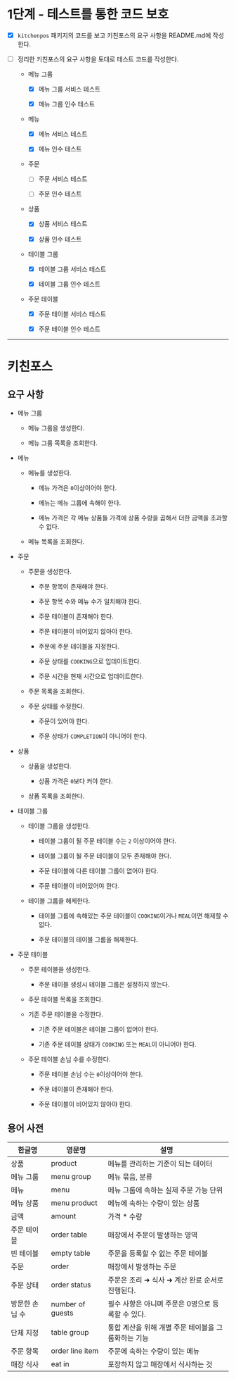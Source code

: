 # 1단계 - 테스트를 통한 코드 보호

- [x] `kitchenpos` 패키지의 코드를 보고 키친포스의 요구 사항을 README.md에 작성한다.

- [ ] 정리한 키친포스의 요구 사항을 토대로 테스트 코드를 작성한다.

    * 메뉴 그룹

        - [x] 메뉴 그룹 서비스 테스트

        - [x] 메뉴 그룹 인수 테스트

    * 메뉴

        - [x] 메뉴 서비스 테스트

        - [x] 메뉴 인수 테스트

    * 주문

        - [ ] 주문 서비스 테스트

        - [ ] 주문 인수 테스트

    * 상품

        - [x] 상품 서비스 테스트

        - [x] 상품 인수 테스트

    * 테이블 그룹

        - [x] 테이블 그룹 서비스 테스트

        - [x] 테이블 그룹 인수 테스트

    * 주문 테이블

        - [x] 주문 테이블 서비스 테스트

        - [x] 주문 테이블 인수 테스트

---

# 키친포스

## 요구 사항

* 메뉴 그룹

    * 메뉴 그룹을 생성한다.

    * 메뉴 그룹 목록을 조회한다.

* 메뉴

    * 메뉴를 생성한다.

        * 메뉴 가격은 `0`이상이어야 한다.

        * 메뉴는 메뉴 그룹에 속해야 한다.

        * 메뉴 가격은 각 메뉴 상품들 가격에 상품 수량을 곱해서 더한 금액을 초과할 수 없다. 

    * 메뉴 목록을 조회한다.

* 주문

    * 주문을 생성한다.

        * 주문 항목이 존재해야 한다.

        * 주문 항목 수와 메뉴 수가 일치해야 한다.

        * 주문 테이블이 존재해야 한다.

        * 주문 테이블이 비어있지 않아야 한다.

        * 주문에 주문 테이블을 지정한다.

        * 주문 상태를 `COOKING`으로 입데이트한다.

        * 주문 시간을 현재 시간으로 업데이트한다.        
 
    * 주문 목록을 조회한다.

    * 주문 상태를 수정한다.

        * 주문이 있어야 한다.

        * 주문 상태가 `COMPLETION`이 아니어야 한다.

* 상품

    * 상품을 생성한다.

        * 상품 가격은 `0`보다 커야 한다.
 
    * 상품 목록을 조회한다.

* 테이블 그룹

    * 테이블 그룹을 생성한다.

        * 테이블 그룹이 될 주문 테이블 수는 `2` 이상이어야 한다.

        * 테이블 그룹이 될 주문 테이블이 모두 존재해야 한다.

        * 주문 테이블에 다른 테이블 그룹이 없어야 한다.

        * 주문 테이블이 비어있어야 한다.

    * 테이블 그룹을 해제한다.

        * 테이블 그룹에 속해있는 주문 테이블이 `COOKING`이거나 `MEAL`이면 해제할 수 없다.

        * 주문 테이블의 테이블 그룹을 해제한다.

* 주문 테이블
 
    * 주문 테이블을 생성한다.

        * 주문 테이블 생성시 테이블 그룹은 설정하지 않는다. 
 
    * 주문 테이블 목록을 조회한다.
 
    * 기존 주문 테이블을 수정한다.

        * 기존 주문 테이블은 테이블 그룹이 없어야 한다.

        * 기존 주문 테이블 상태가 `COOKING` 또는 `MEAL`이 아니어야 한다.
 
    * 주문 테이블 손님 수를 수정한다.

        * 주문 테이블 손님 수는 `0`이상이어야 한다.

        * 주문 테이블이 존재해야 한다.

        * 주문 테이블이 비어있지 않아야 한다.

## 용어 사전

| 한글명 | 영문명 | 설명 |
| --- | --- | --- |
| 상품 | product | 메뉴를 관리하는 기준이 되는 데이터 |
| 메뉴 그룹 | menu group | 메뉴 묶음, 분류 |
| 메뉴 | menu | 메뉴 그룹에 속하는 실제 주문 가능 단위 |
| 메뉴 상품 | menu product | 메뉴에 속하는 수량이 있는 상품 |
| 금액 | amount | 가격 * 수량 |
| 주문 테이블 | order table | 매장에서 주문이 발생하는 영역 |
| 빈 테이블 | empty table | 주문을 등록할 수 없는 주문 테이블 |
| 주문 | order | 매장에서 발생하는 주문 |
| 주문 상태 | order status | 주문은 조리 ➜ 식사 ➜ 계산 완료 순서로 진행된다. |
| 방문한 손님 수 | number of guests | 필수 사항은 아니며 주문은 0명으로 등록할 수 있다. |
| 단체 지정 | table group | 통합 계산을 위해 개별 주문 테이블을 그룹화하는 기능 |
| 주문 항목 | order line item | 주문에 속하는 수량이 있는 메뉴 |
| 매장 식사 | eat in | 포장하지 않고 매장에서 식사하는 것 |
